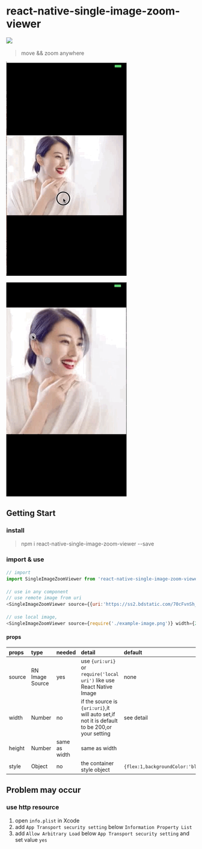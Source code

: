 # react-native-single-image-zoom-viewer

[![](https://img.shields.io/badge/Github-parsing-green.svg)](https://github.com/vincentmrlau/react-native-single-image-zoom-viewer)

> move && zoom anywhere

![](https://github.com/vincentmrlau/remote-image-store/blob/master/zoomer-move.gif?raw=true)

![](https://github.com/vincentmrlau/remote-image-store/blob/master/zoomer-zoom.gif?raw=true)

## Getting Start

### install
> npm i react-native-single-image-zoom-viewer --save

### import & use
```javaScript
// import
import SingleImageZoomViewer from 'react-native-single-image-zoom-viewer'

// use in any component
// use remote image from uri
<SingleImageZoomViewer source={{uri:'https://ss2.bdstatic.com/70cFvnSh_Q1YnxGkpoWK1HF6hhy/it/u=1972890221,1494503013&fm=26&gp=0.jpg'}}/>

// use local image,
<SingleImageZoomViewer source={require('./example-image.png')} width={200} height={{200}}/>
```

#### props

|props|type|needed|detail|default|
|:---|:---|:---|:---|:---|
|source|RN Image Source|yes|use `{uri:uri}` or `require('local uri')` like use React Native Image|none|
|width|Number|no|if the source is `{uri:uri}`,it will auto set,if not it is default to be 200,or your setting| see detail|
|height|Number|same as width|same as width||
|style|Object|no|the container style object|`{flex:1,backgroundColor:'black'}`


## Problem may occur
### use http resource
1. open `info.plist` in Xcode
2. add `App Transport security setting` below `Information Property List`
3. add `Allow Arbitrary Load` below `App Transport security setting` and set value `yes`